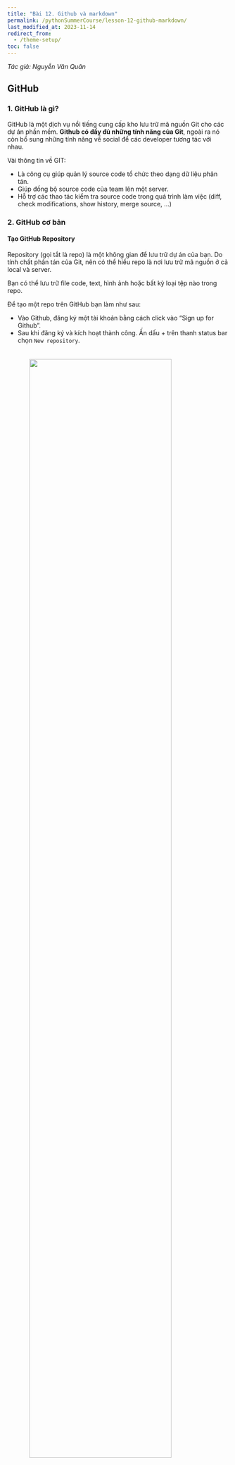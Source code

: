 ```yaml
---
title: "Bài 12. Github và markdown"
permalink: /pythonSummerCourse/lesson-12-github-markdown/
last_modified_at: 2023-11-14
redirect_from:
  - /theme-setup/
toc: false
---
```


<style>
  .image-site {
    img {
      width:80%;
      max-width:700px;
      display: block;
      margin-left: auto;
      margin-right: auto;
      padding-top:20px;
      padding-bottom:20px;
    }
  }
</style>

_Tác giả: Nguyễn Văn Quân_

## GitHub
### 1. GitHub là gì?
GitHub là một dịch vụ nổi tiếng cung cấp kho lưu trữ mã nguồn Git cho các dự án phần mềm. **Github có đầy đủ những tính năng của Git**, ngoài ra nó còn bổ sung những tính năng về social để các developer tương tác với nhau.

Vài thông tin về GIT:
* Là công cụ giúp quản lý source code tổ chức theo dạng dữ liệu phân tán.
* Giúp đồng bộ source code của team lên một server.
* Hỗ trợ các thao tác kiểm tra source code trong quá trình làm việc (diff, check modifications, show history, merge source, …)

### 2. GitHub cơ bản
#### Tạo GitHub Repository
Repository (gọi tắt là repo) là một không gian để lưu trữ dự án của bạn. Do tính chất phân tán của Git, nên có thể hiểu repo là nơi lưu trữ mã nguồn ở cả local và server.

Bạn có thể lưu trữ file code, text, hình ảnh hoặc bất kỳ loại tệp nào trong repo.

Để tạo một repo trên GitHub bạn làm như sau:

* Vào Github, đăng ký một tài khoản bằng cách click vào “Sign up for Github”.
* Sau khi đăng ký và kích hoạt thành công. Ấn dấu + trên thanh status bar chọn `New repository`.

<div class="image-site">
  <img src="/assets/images/courses/05-01-github-markdown/github-1.png">
</div>

Nhập tên Repositoty và nhấn nút “Create Repository”. Ngoài ra, bạn cũng có thể thêm mô tả cho repo.

<div class="image-site">
  <img src="/assets/images/courses/05-01-github-markdown/github-2.png">
</div>

Trong đó, bạn lưu ý 2 options sau:

* Theo mặc định thì repository để là public. Tức là ai cũng có thể xem được repo này của bạn. Nếu dự án của bạn chưa muốn công khai mà chỉ muốn quản lý nội bộ thì chọn Private.

* Bạn có thêm một README file để giới thiệu repo kèm với một file .gitignore. Github đã có sẵn template [.gitignore](https://github.com/github/gitignore) cho bạn, cứ chọn một template phù hợp với mã nguồn dự án là được.

Khi tạo xong, repo sẽ như sau:

<div class="image-site">
  <img src="/assets/images/courses/05-01-github-markdown/github-3.png">
</div>

Khi đã có repository, bạn có thể clone, pull, push… source code của mình lên đó.

> Các lệnh thực hiện để làm việc với GitHub tương tự như với Git xem tại [đây](https://mimpython.github.io/pythonSummerCourse/lesson-08-git/)


## Markdown
### 1. Tiêu đề
Để tạo tiêu đề - heading h1, h2, h3 cho đến h6, thêm số lượng ký tự `#` tương ứng vào đầu dòng. Số lượng `#` bạn sử dụng tương ứng với cấp độ tiêu đề, một ký tự `#`tương đương với h1, 2 ký tự `#` tương đương với h2, ...

Ví dụ: để tạo tiêu đề cấp ba, sử dụng ba ký hiệu #

`### MIM Python`
### 2. Đoạn văn
Để tạo các đoạn văn, sử dụng một dòng trống để tách các dòng văn bản. Bạn không nên thụt lề các đoạn bằng dấu cách hoặc tab.

### 3. In đậm chữ
Để in đậm văn bản, thêm hai dấu hoa thị hoặc dấu gạch dưới trước và sau một từ hoặc cụm từ. Để in đậm chữ cái nằm giữa một từ để nhấn mạnh, thêm hai dấu sao trước và sau các chữ cái (không sử dụng space).

| Cú pháp        | Kết quả |
|:---------------|:--------|
| `**MIM Python**` | **MIM Python**|
| `__MIM Python__` | __MIM Python__|

### 4. In nghiêng
Để in nghiêng văn bản, thêm một dấu hoa thị hoặc gạch dưới trước và sau một từ hoặc cụm từ. Để in nghiêng chữ cái nằm giữa một từ để nhấn mạnh, thêm một dấu sao trước và sau các chữ cái (không sử dụng space).

| Cú pháp        | Kết quả |
|:---------------|:--------|
| `*MIM Python*` | *MIM Python*|
| `_MIM Python_` | _MIM Python_|

### 5. In đậm và in nghiêng
Để nhấn mạnh văn bản bằng chữ in đậm và in nghiêng cùng một lúc, thêm ba dấu hoa thị hoặc ba dấu gạch dưới trước và sau một từ hoặc cụm từ.

| Cú pháp        | Kết quả |
|:---------------|:--------|
| `***MIM Python***` | ***MIM Python***|
| `___MIM Python___` | ___MIM Python___|
| `__*MIM Python*__` | __*MIM Python*__|
| `**_MIM Python_**` | _**MIM Python**_|

### 6. Trích dẫn
Để tạo một blockquote, hãy thêm dấu `>` vào trước đoạn văn.

Blockquote có thể được lồng trong một Blockquote khác. Thêm dấu `>>` ở phía trước đoạn bạn muốn lồng.

Blockquote có thể chứa các yếu tố định dạng Markdown khác. Tuy nhiên, không phải tất cả các yếu tố đều có thể sử dụng được, vậy nên bạn cần thử nghiệm để xem định dạng nào sẽ hoạt động.

### 7. Danh sách
#### 7.1  Danh sách có thứ tự

| Cú pháp        | Kết quả |
|:---------------|:--------|
| 1. Mục một <br /> 2. Mục hai <br /> 3. Mục ba   | 1. Mục một <br /> 2. Mục hai  <br /> 3. Mục ba |
| 1. Mục một <br /> 1. Mục hai  <br /> 1. Mục ba   | 1. Mục một  <br /> 2. Mục hai  <br /> 3. Mục ba |
| 1. Mục một <br /> 2. Mục hai <br /> 1. Mục phụ <br /> 2. Mục phụ <br /> 3. Mục ba| 1. Mục một <br /> 2. Mục hai <br /> &nbsp;&nbsp;&nbsp;&nbsp; 1. Mục phụ <br /> &nbsp;&nbsp;&nbsp;&nbsp; 2. Mục phụ <br /> 3. Mục ba |

#### 7.2 Danh sách không có thứ tự
Để định đạng danh sách có các gạch đầu dòng trong Markdown, bạn dùng kí tự dấu gạch ngang `-`, dấu hoa thị `*` hoặc dấu cộng `+` và một dấu cách trước nội dung muốn tạo, dùng thêm 2 dấu cách ở đằng trước nếu muốn lùi vào một level.

<div class="image-site">
  <img src="/assets/images/courses/05-01-github-markdown/markdown-list.png">
</div>

<!-- comment out the table since the HTML list is not rendered properly in markdown table -->

<!-- | Cú pháp        | Kết quả |
|:---------------|:--------|
| * Mục một <br /> * Mục hai <br /> * Mục ba   | <li> Mục một </li> <li> Mục hai </li><li> Mục ba </li> |
| - Mục một <br /> - Mục hai  <br /> - Mục ba   |  <li> Mục một </li> <li> Mục hai </li><li> Mục ba </li> |
| - Mục một <br /> - Mục hai <br /> &nbsp;&nbsp;- Mục phụ <br /> &nbsp;&nbsp;- Mục phụ <br /> - Mục ba| <ul><li>Mục một</li><li>Mục hai<ul><li>Mục phụ</li><li>Mục phụ</li></ul></li><li>Mục ba</li></ul> | -->


### 8. Code
Để biểu thị một từ hoặc cụm từ dưới dạng code, hãy đặt nó trong dấu **`**.

Với khối code thì ta đặt chúng trong **```**
### 9. Liên kết
Một liên kết được tạo tự động với cặp móc nhọn `<,>` đơn giản bao quanh liên kết:
`<https://mimpython.github.io/>`

Hoặc cầu kỳ hơn bằng cách đặt văn bản liên kết trong ngoặc (ví dụ: [MIM Python]) và kèm theo URL trong ngoặc đơn (ví dụ: (https://mimpython.github.io/)).

`Trang tôi đang theo học là [MIM Python](https://mimpython.github.io/).`

Kết quả là:

Trang tôi đang theo học là [MIM Python](https://mimpython.github.io/)

Ngoài ra các bạn có thể định dạng chữ như **In đậm**, *In nghiêng* cho liên kết.

### 10. Hình ảnh
Để thêm hình ảnh trong markdown, bạn thêm ký tự `!` vào đầu tiên, sau đó ghi alt text trong ngoặc vuông `[]` và URL ảnh trong ngoặc đơn `()`.

**Chèn liên kết vào hình ảnh**

Để thêm một liên kết vào hình ảnh trong Markdown, bạn đặt toàn bộ khai báo hình ảnh như bước trên trong ngoặc vuông [] và thêm liên kết mình cần vào ngoặc đơn () đặt ngay tiếp sau.
## Tài liệu tham khảo
Tài liệu chính
- [Bài viết về git/github](https://realpython.com/python-git-github-intro/) trên trang web Real Python
- [Cú pháp cơ bản](https://www.markdownguide.org/basic-syntax/) của markdown
